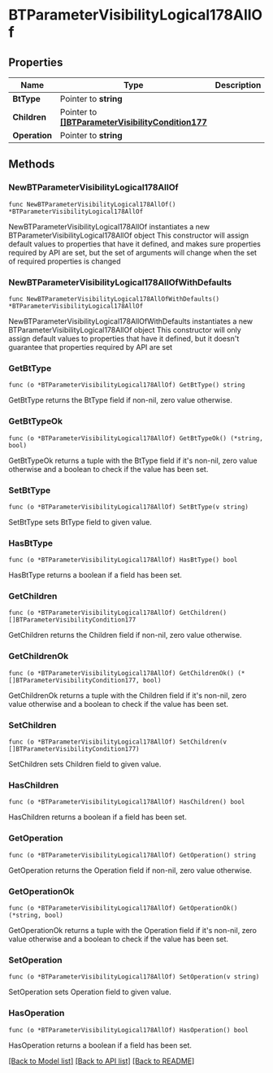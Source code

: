 # BTParameterVisibilityLogical178AllOf

## Properties

Name | Type | Description | Notes
------------ | ------------- | ------------- | -------------
**BtType** | Pointer to **string** |  | [optional] 
**Children** | Pointer to [**[]BTParameterVisibilityCondition177**](BTParameterVisibilityCondition177.md) |  | [optional] 
**Operation** | Pointer to **string** |  | [optional] 

## Methods

### NewBTParameterVisibilityLogical178AllOf

`func NewBTParameterVisibilityLogical178AllOf() *BTParameterVisibilityLogical178AllOf`

NewBTParameterVisibilityLogical178AllOf instantiates a new BTParameterVisibilityLogical178AllOf object
This constructor will assign default values to properties that have it defined,
and makes sure properties required by API are set, but the set of arguments
will change when the set of required properties is changed

### NewBTParameterVisibilityLogical178AllOfWithDefaults

`func NewBTParameterVisibilityLogical178AllOfWithDefaults() *BTParameterVisibilityLogical178AllOf`

NewBTParameterVisibilityLogical178AllOfWithDefaults instantiates a new BTParameterVisibilityLogical178AllOf object
This constructor will only assign default values to properties that have it defined,
but it doesn't guarantee that properties required by API are set

### GetBtType

`func (o *BTParameterVisibilityLogical178AllOf) GetBtType() string`

GetBtType returns the BtType field if non-nil, zero value otherwise.

### GetBtTypeOk

`func (o *BTParameterVisibilityLogical178AllOf) GetBtTypeOk() (*string, bool)`

GetBtTypeOk returns a tuple with the BtType field if it's non-nil, zero value otherwise
and a boolean to check if the value has been set.

### SetBtType

`func (o *BTParameterVisibilityLogical178AllOf) SetBtType(v string)`

SetBtType sets BtType field to given value.

### HasBtType

`func (o *BTParameterVisibilityLogical178AllOf) HasBtType() bool`

HasBtType returns a boolean if a field has been set.

### GetChildren

`func (o *BTParameterVisibilityLogical178AllOf) GetChildren() []BTParameterVisibilityCondition177`

GetChildren returns the Children field if non-nil, zero value otherwise.

### GetChildrenOk

`func (o *BTParameterVisibilityLogical178AllOf) GetChildrenOk() (*[]BTParameterVisibilityCondition177, bool)`

GetChildrenOk returns a tuple with the Children field if it's non-nil, zero value otherwise
and a boolean to check if the value has been set.

### SetChildren

`func (o *BTParameterVisibilityLogical178AllOf) SetChildren(v []BTParameterVisibilityCondition177)`

SetChildren sets Children field to given value.

### HasChildren

`func (o *BTParameterVisibilityLogical178AllOf) HasChildren() bool`

HasChildren returns a boolean if a field has been set.

### GetOperation

`func (o *BTParameterVisibilityLogical178AllOf) GetOperation() string`

GetOperation returns the Operation field if non-nil, zero value otherwise.

### GetOperationOk

`func (o *BTParameterVisibilityLogical178AllOf) GetOperationOk() (*string, bool)`

GetOperationOk returns a tuple with the Operation field if it's non-nil, zero value otherwise
and a boolean to check if the value has been set.

### SetOperation

`func (o *BTParameterVisibilityLogical178AllOf) SetOperation(v string)`

SetOperation sets Operation field to given value.

### HasOperation

`func (o *BTParameterVisibilityLogical178AllOf) HasOperation() bool`

HasOperation returns a boolean if a field has been set.


[[Back to Model list]](../README.md#documentation-for-models) [[Back to API list]](../README.md#documentation-for-api-endpoints) [[Back to README]](../README.md)


